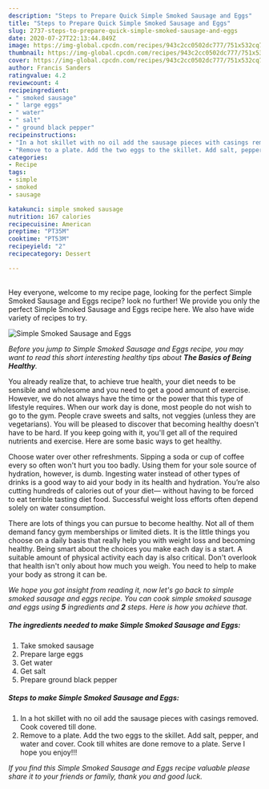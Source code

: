 ```yaml
---
description: "Steps to Prepare Quick Simple Smoked Sausage and Eggs"
title: "Steps to Prepare Quick Simple Smoked Sausage and Eggs"
slug: 2737-steps-to-prepare-quick-simple-smoked-sausage-and-eggs
date: 2020-07-27T22:13:44.849Z
image: https://img-global.cpcdn.com/recipes/943c2cc0502dc777/751x532cq70/simple-smoked-sausage-and-eggs-recipe-main-photo.jpg
thumbnail: https://img-global.cpcdn.com/recipes/943c2cc0502dc777/751x532cq70/simple-smoked-sausage-and-eggs-recipe-main-photo.jpg
cover: https://img-global.cpcdn.com/recipes/943c2cc0502dc777/751x532cq70/simple-smoked-sausage-and-eggs-recipe-main-photo.jpg
author: Francis Sanders
ratingvalue: 4.2
reviewcount: 4
recipeingredient:
- " smoked sausage"
- " large eggs"
- " water"
- " salt"
- " ground black pepper"
recipeinstructions:
- "In a hot skillet with no oil add the sausage pieces with casings removed. Cook covered till done."
- "Remove to a plate. Add the two eggs to the skillet. Add salt, pepper, and water and cover. Cook till whites are done remove to a plate. Serve I hope you enjoy!!!"
categories:
- Recipe
tags:
- simple
- smoked
- sausage

katakunci: simple smoked sausage 
nutrition: 167 calories
recipecuisine: American
preptime: "PT35M"
cooktime: "PT53M"
recipeyield: "2"
recipecategory: Dessert

---
```

<br>
Hey everyone, welcome to my recipe page, looking for the perfect Simple Smoked Sausage and Eggs recipe? look no further! We provide you only the perfect Simple Smoked Sausage and Eggs recipe here. We also have wide variety of recipes to try.
<br>


![Simple Smoked Sausage and Eggs](https://img-global.cpcdn.com/recipes/943c2cc0502dc777/751x532cq70/simple-smoked-sausage-and-eggs-recipe-main-photo.jpg)

<i>Before you jump to Simple Smoked Sausage and Eggs recipe, you may want to read this short interesting healthy tips about <strong>The Basics of Being Healthy</strong>.</i>

You already realize that, to achieve true health, your diet needs to be sensible and wholesome and you need to get a good amount of exercise. However, we do not always have the time or the power that this type of lifestyle requires. When our work day is done, most people do not wish to go to the gym. People crave sweets and salts, not veggies (unless they are vegetarians). You will be pleased to discover that becoming healthy doesn't have to be hard. If you keep going with it, you'll get all of the required nutrients and exercise. Here are some basic ways to get healthy.

Choose water over other refreshments. Sipping a soda or cup of coffee every so often won't hurt you too badly. Using them for your sole source of hydration, however, is dumb. Ingesting water instead of other types of drinks is a good way to aid your body in its health and hydration. You’re also cutting hundreds of calories out of your diet— without having to be forced to eat terrible tasting diet food. Successful weight loss efforts often depend solely on water consumption.

There are lots of things you can pursue to become healthy. Not all of them demand fancy gym memberships or limited diets. It is the little things you choose on a daily basis that really help you with weight loss and becoming healthy. Being smart about the choices you make each day is a start. A suitable amount of physical activity each day is also critical. Don't overlook that health isn't only about how much you weigh. You need to help to make your body as strong it can be. 


<i>We hope you got insight from reading it, now let's go back to simple smoked sausage and eggs recipe. You can cook simple smoked sausage and eggs using <strong>5</strong> ingredients and <strong>2</strong> steps. Here is how you achieve that.
</i>

##### The ingredients needed to make Simple Smoked Sausage and Eggs:

1. Take  smoked sausage
1. Prepare  large eggs
1. Get  water
1. Get  salt
1. Prepare  ground black pepper


##### Steps to make Simple Smoked Sausage and Eggs:

1. In a hot skillet with no oil add the sausage pieces with casings removed. Cook covered till done.
1. Remove to a plate. Add the two eggs to the skillet. Add salt, pepper, and water and cover. Cook till whites are done remove to a plate. Serve I hope you enjoy!!!


<i>If you find this Simple Smoked Sausage and Eggs recipe valuable please share it to your friends or family, thank you and good luck.</i>
